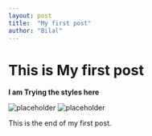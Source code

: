 ```yaml
---
layout: post
title:  "My first post"
author: "Bilal"
---
```

# This is My first post 

**I am Trying the styles here**

![placeholder](http://25.media.tumblr.com/tumblr_m8x1jtUU7j1qasthro1_400.gif "Large example image")
![placeholder](http://imgsv.imaging.nikon.com/lineup/lens/zoom/normalzoom/af-s_dx_18-300mmf_35-56g_ed_vr/img/sample/sample4_l.jpg "Large example image")

This is the end of my first post.
